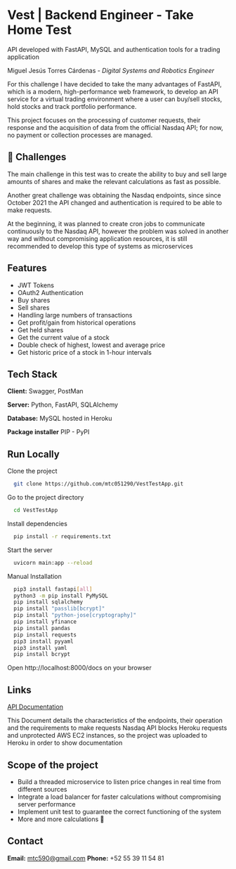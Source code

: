 
# Vest | Backend Engineer - Take Home Test

API developed with FastAPI, MySQL and authentication tools for a trading application

Miguel Jesús Torres Cárdenas - 
_Digital Systems and Robotics Engineer_ 


For this challenge I have decided to take the many advantages of FastAPI, which is a modern, high-performance web framework, to develop an API service for a virtual trading environment where a user can buy/sell stocks, hold stocks and track portfolio performance.

This project focuses on the processing of customer requests, their response and the acquisition of data from the official Nasdaq API; for now, no payment or collection processes are managed.
## 🚀 Challenges
The main challenge in this test was to create the ability to buy and sell large amounts of shares and make the relevant calculations as fast as possible.

Another great challenge was obtaining the Nasdaq endpoints, since since October 2021 the API changed and authentication is required to be able to make requests.

At the beginning, it was planned to create cron jobs to communicate continuously to the Nasdaq API, however the problem was solved in another way and without compromising application resources, it is still recommended to develop this type of systems as microservices
## Features

- JWT Tokens
- OAuth2 Authentication
- Buy shares
- Sell shares
- Handling large numbers of transactions
- Get profit/gain from historical operations
- Get held shares
- Get the current value of a stock
- Double check of highest, lowest and average price
- Get historic price of a stock in 1-hour intervals

## Tech Stack

**Client:** Swagger, PostMan

**Server:** Python, FastAPI, SQLAlchemy

**Database:** MySQL hosted in Heroku

**Package installer** PIP - PyPI


## Run Locally

Clone the project

```bash
  git clone https://github.com/mtc051290/VestTestApp.git
```

Go to the project directory

```bash
  cd VestTestApp
```

Install dependencies

```bash
  pip install -r requirements.txt
```

Start the server

```bash
  uvicorn main:app --reload
```


Manual Installation

```bash
  pip3 install fastapi[all]
  python3 -m pip install PyMySQL
  pip install sqlalchemy
  pip install "passlib[bcrypt]"
  pip install "python-jose[cryptography]"
  pip install yfinance
  pip install pandas
  pip install requests
  pip3 install pyyaml
  pip3 install yaml
  pip install bcrypt
```

Open http://localhost:8000/docs on your browser




## Links

[API Documentation](https://vest-backend-test.herokuapp.com/redoc)

This Document details the characteristics of the endpoints, their operation and the requirements to make requests
Nasdaq API blocks Heroku requests and unprotected AWS EC2 instances, so the project was uploaded to Heroku in order to show documentation




## Scope of the project

- Build a threaded microservice to listen price changes in real time from different sources
- Integrate a load balancer for faster calculations without compromising server performance
- Implement unit test to guarantee the correct functioning of the system
- More and more calculations 🚀 

## Contact

**Email:** mtc590@gmail.com
**Phone:** +52 55 39 11 54 81